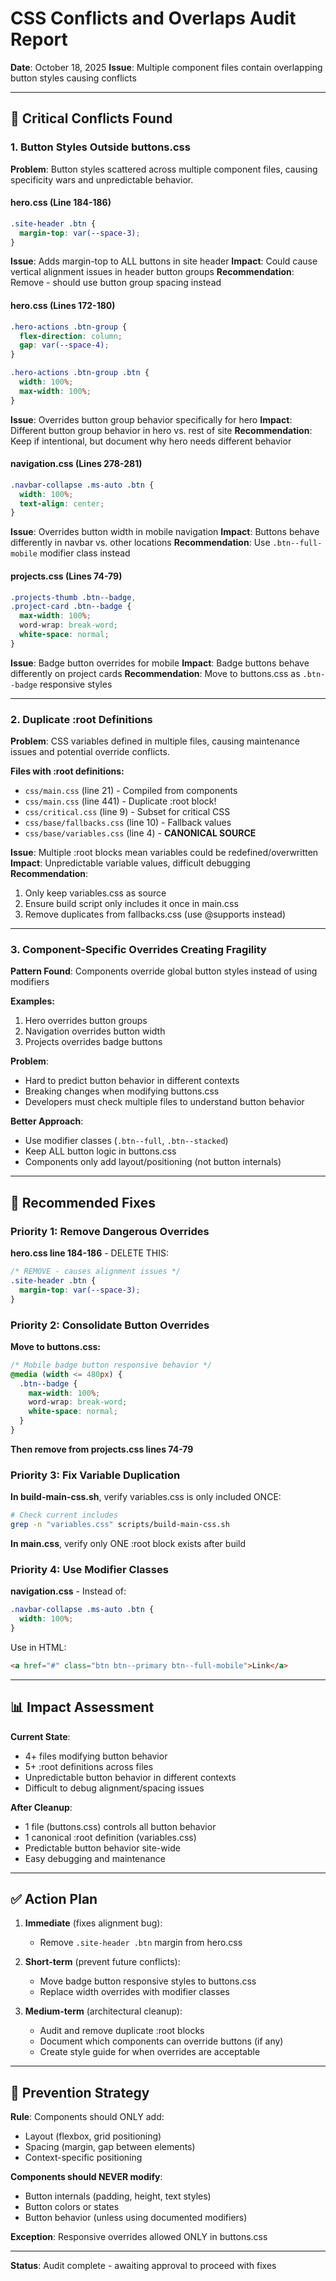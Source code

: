# CSS Conflicts and Overlaps Audit Report

**Date**: October 18, 2025
**Issue**: Multiple component files contain overlapping button styles causing conflicts

---

## 🚨 Critical Conflicts Found

### 1. Button Styles Outside buttons.css

**Problem**: Button styles scattered across multiple component files, causing specificity wars and unpredictable behavior.

#### hero.css (Line 184-186)
```css
.site-header .btn {
  margin-top: var(--space-3);
}
```
**Issue**: Adds margin-top to ALL buttons in site header
**Impact**: Could cause vertical alignment issues in header button groups
**Recommendation**: Remove - should use button group spacing instead

#### hero.css (Lines 172-180)
```css
.hero-actions .btn-group {
  flex-direction: column;
  gap: var(--space-4);
}

.hero-actions .btn-group .btn {
  width: 100%;
  max-width: 100%;
}
```
**Issue**: Overrides button group behavior specifically for hero
**Impact**: Different button group behavior in hero vs. rest of site
**Recommendation**: Keep if intentional, but document why hero needs different behavior

#### navigation.css (Lines 278-281)
```css
.navbar-collapse .ms-auto .btn {
  width: 100%;
  text-align: center;
}
```
**Issue**: Overrides button width in mobile navigation
**Impact**: Buttons behave differently in navbar vs. other locations
**Recommendation**: Use `.btn--full-mobile` modifier class instead

#### projects.css (Lines 74-79)
```css
.projects-thumb .btn--badge,
.project-card .btn--badge {
  max-width: 100%;
  word-wrap: break-word;
  white-space: normal;
}
```
**Issue**: Badge button overrides for mobile
**Impact**: Badge buttons behave differently on project cards
**Recommendation**: Move to buttons.css as `.btn--badge` responsive styles

---

### 2. Duplicate :root Definitions

**Problem**: CSS variables defined in multiple files, causing maintenance issues and potential override conflicts.

**Files with :root definitions:**
- `css/main.css` (line 21) - Compiled from components
- `css/main.css` (line 441) - Duplicate :root block!
- `css/critical.css` (line 9) - Subset for critical CSS
- `css/base/fallbacks.css` (line 10) - Fallback values
- `css/base/variables.css` (line 4) - **CANONICAL SOURCE**

**Issue**: Multiple :root blocks mean variables could be redefined/overwritten
**Impact**: Unpredictable variable values, difficult debugging
**Recommendation**:
1. Only keep variables.css as source
2. Ensure build script only includes it once in main.css
3. Remove duplicates from fallbacks.css (use @supports instead)

---

### 3. Component-Specific Overrides Creating Fragility

**Pattern Found**: Components override global button styles instead of using modifiers

**Examples:**
1. Hero overrides button groups
2. Navigation overrides button width
3. Projects overrides badge buttons

**Problem**:
- Hard to predict button behavior in different contexts
- Breaking changes when modifying buttons.css
- Developers must check multiple files to understand button behavior

**Better Approach**:
- Use modifier classes (`.btn--full`, `.btn--stacked`)
- Keep ALL button logic in buttons.css
- Components only add layout/positioning (not button internals)

---

## 🔧 Recommended Fixes

### Priority 1: Remove Dangerous Overrides

**hero.css line 184-186** - DELETE THIS:
```css
/* REMOVE - causes alignment issues */
.site-header .btn {
  margin-top: var(--space-3);
}
```

### Priority 2: Consolidate Button Overrides

**Move to buttons.css:**
```css
/* Mobile badge button responsive behavior */
@media (width <= 480px) {
  .btn--badge {
    max-width: 100%;
    word-wrap: break-word;
    white-space: normal;
  }
}
```

**Then remove from projects.css lines 74-79**

### Priority 3: Fix Variable Duplication

**In build-main-css.sh**, verify variables.css is only included ONCE:
```bash
# Check current includes
grep -n "variables.css" scripts/build-main-css.sh
```

**In main.css**, verify only ONE :root block exists after build

### Priority 4: Use Modifier Classes

**navigation.css** - Instead of:
```css
.navbar-collapse .ms-auto .btn {
  width: 100%;
}
```

Use in HTML:
```html
<a href="#" class="btn btn--primary btn--full-mobile">Link</a>
```

---

## 📊 Impact Assessment

**Current State**:
- 4+ files modifying button behavior
- 5+ :root definitions across files
- Unpredictable button behavior in different contexts
- Difficult to debug alignment/spacing issues

**After Cleanup**:
- 1 file (buttons.css) controls all button behavior
- 1 canonical :root definition (variables.css)
- Predictable button behavior site-wide
- Easy debugging and maintenance

---

## ✅ Action Plan

1. **Immediate** (fixes alignment bug):
   - Remove `.site-header .btn` margin from hero.css

2. **Short-term** (prevent future conflicts):
   - Move badge button responsive styles to buttons.css
   - Replace width overrides with modifier classes

3. **Medium-term** (architectural cleanup):
   - Audit and remove duplicate :root blocks
   - Document which components can override buttons (if any)
   - Create style guide for when overrides are acceptable

---

## 🎯 Prevention Strategy

**Rule**: Components should ONLY add:
- Layout (flexbox, grid positioning)
- Spacing (margin, gap between elements)
- Context-specific positioning

**Components should NEVER modify**:
- Button internals (padding, height, text styles)
- Button colors or states
- Button behavior (unless using documented modifiers)

**Exception**: Responsive overrides allowed ONLY in buttons.css

---

**Status**: Audit complete - awaiting approval to proceed with fixes
